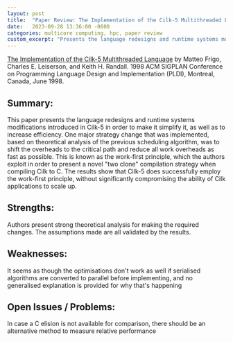 ```yaml
---
layout: post
title:  "Paper Review: The Implementation of the Cilk-5 Multithreaded Language"
date:   2023-09-28 13:36:00 -0600
categories: multicore computing, hpc, paper review
custom_excerpt: "Presents the language redesigns and runtime systems modifications introduced in Cilk-5 in order to make it simplify it, as well as to increase efficiency. present a novel 'two clone' compilation strategy when compiling Cilk to C. Results show that the implementation of the work-first principle is successful."
---
```

[The Implementation of the Cilk-5 Multithreaded Language](http://doi.acm.org/10.1145/277650.277725) by Matteo Frigo, Charles E. Leiserson, and Keith H. Randall. 1998 ACM SIGPLAN Conference on Programming Language Design and Implementation (PLDI), Montreal, Canada, June 1998.
## Summary:

This paper presents the language redesigns and runtime systems modifications introduced in Cilk-5 in order to make it simplify it, as well as to increase efficiency. One major strategy change that was implemented, based on theoretical analysis of the previous scheduling algorithm, was to shift the overheads to the critical path and reduce all work overheads as fast as possible. This is known as the work-first principle, which the authors exploit in order to present a novel "two clone" compilation strategy when compiling Cilk to C. The results show that Cilk-5 does successfully employ the work-first principle, without significantly compromising the ability of Cilk applications to scale up. 

## Strengths:

Authors present strong theoretical analysis for making the required changes.
The assumptions made are all validated by the results.
## Weaknesses:

It seems as though the optimisations don't work as well if serialised algorithms are converted to parallel before implementing, and no generalised explanation is provided for why that's happening
## Open Issues / Problems:

In case a C elision is not available for comparison, there should be an alternative method to measure relative performance